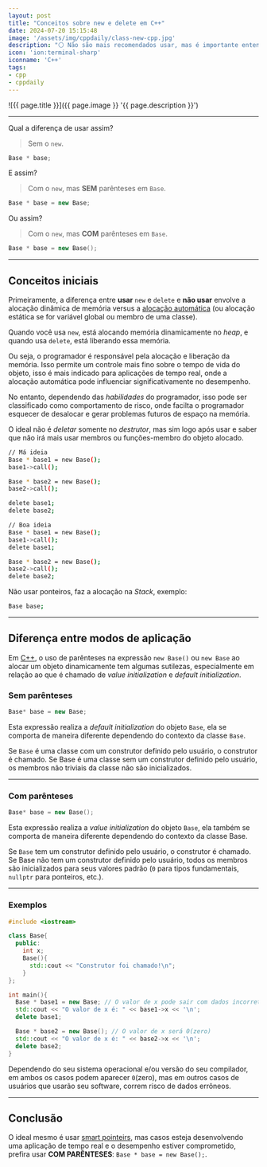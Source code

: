 ```yaml
---
layout: post
title: "Conceitos sobre new e delete em C++"
date: 2024-07-20 15:15:48
image: '/assets/img/cppdaily/class-new-cpp.jpg'
description: "⚪ Não são mais recomendados usar, mas é importante entendê⁻los!"
icon: 'ion:terminal-sharp'
iconname: 'C++'
tags:
- cpp
- cppdaily
---
```


![{{ page.title }}]({{ page.image }} '{{ page.description }}')

---

Qual a diferença de usar assim?
> Sem o `new`.
```cpp
Base * base;
```

E assim?
> Com o `new`, mas **SEM** parênteses em `Base`.
```cpp
Base * base = new Base;
```

Ou assim?
> Com o `new`, mas **COM** parênteses em `Base`.
```cpp
Base * base = new Base();
```

---

## Conceitos iniciais
Primeiramente, a diferença entre **usar** `new` e `delete` e **não usar** envolve a alocação dinâmica de memória versus a [alocação automática](https://terminalroot.com.br/2022/08/entenda-ponteiros-inteligentes-em-cpp-smart-pointers.html) (ou alocação estática se for variável global ou membro de uma classe).

Quando você usa `new`, está alocando memória dinamicamente no *heap*, e quando usa `delete`, está liberando essa memória. 

Ou seja, o programador é responsável pela alocação e liberação da memória. Isso permite um controle mais fino sobre o tempo de vida do objeto, isso é mais indicado para aplicações de tempo real, onde a alocação automática pode influenciar significativamente no desempenho.

No entanto, dependendo das *habilidades* do programador, isso pode ser classificado como comportamento de risco, onde facilta o programador esquecer de desalocar e gerar problemas futuros de espaço na memória.

O ideal não é *deletar* somente no *destrutor*, mas sim logo após usar e saber que não irá mais usar membros ou funções-membro do objeto alocado.

```bash
// Má ideia
Base * base1 = new Base();
base1->call();

Base * base2 = new Base();
base2->call();

delete base1;
delete base2;
```

```bash
// Boa ideia
Base * base1 = new Base();
base1->call();
delete base1;

Base * base2 = new Base();
base2->call();
delete base2;
```

Não usar ponteiros, faz a alocação na *Stack*, exemplo:
```bash
Base base;
```

---

## Diferença entre modos de aplicação
Em [C++](https://terminalroot.com.br/tags#cpp), o uso de parênteses na expressão `new Base()` ou `new Base` ao alocar um objeto dinamicamente tem algumas sutilezas, especialmente em relação ao que é chamado de *value initialization* e *default initialization*.

### Sem parênteses
```cpp
Base* base = new Base;
```
Esta expressão realiza a *default initialization* do objeto `Base`, ela se comporta de maneira diferente dependendo do contexto da classe `Base`. 

Se `Base` é uma classe com um construtor definido pelo usuário, o construtor é chamado. Se Base é uma classe sem um construtor definido pelo usuário, os membros não triviais da classe não são inicializados.

---

### Com parênteses
```cpp
Base* base = new Base();
```
Esta expressão realiza a *value initialization* do objeto `Base`, ela também se comporta de maneira diferente dependendo do contexto da classe Base.

Se `Base` tem um construtor definido pelo usuário, o construtor é chamado. Se Base não tem um construtor definido pelo usuário, todos os membros são inicializados para seus valores padrão (`0` para tipos fundamentais, `nullptr` para ponteiros, etc.). 

---

### Exemplos
```cpp
#include <iostream>

class Base{
  public:
    int x;
    Base(){
      std::cout << "Construtor foi chamado!\n";
    }
};

int main(){
  Base * base1 = new Base; // O valor de x pode sair com dados incorretos ou nullptr
  std::cout << "O valor de x é: " << base1->x << '\n';
  delete base1;

  Base * base2 = new Base(); // O valor de x será 0(zero)
  std::cout << "O valor de x é: " << base2->x << '\n';
  delete base2;
}
```

Dependendo do seu sistema operacional e/ou versão do seu compilador, em ambos os casos podem aparecer `0`(zero), mas em outros casos de usuários que usarão seu software, correm risco de dados errôneos.

---

## Conclusão
O ideal mesmo é usar [smart pointeirs](https://terminalroot.com.br/2022/08/entenda-ponteiros-inteligentes-em-cpp-smart-pointers.html), mas casos esteja desenvolvendo uma aplicação de tempo real e o desempenho estiver comprometido, prefira usar **COM PARÊNTESES**: `Base * base = new Base();`.


